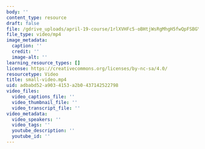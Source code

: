 ```yaml
---
body: ''
content_type: resource
draft: false
file: /gdrive_uploads/april-19-course/1rlXVHFc5-oBHtjWsRgMhgH5fwQpFSBGY/small-video.mp4
file_type: video/mp4
image_metadata:
  caption: ''
  credit: ''
  image-alt: ''
learning_resource_types: []
license: https://creativecommons.org/licenses/by-nc-sa/4.0/
resourcetype: Video
title: small-video.mp4
uid: adbabd52-a903-4153-a2b0-437142522798
video_files:
  video_captions_file: ''
  video_thumbnail_file: ''
  video_transcript_file: ''
video_metadata:
  video_speakers: ''
  video_tags: ''
  youtube_description: ''
  youtube_id: ''
---
```

